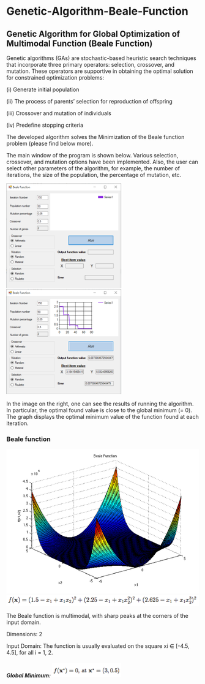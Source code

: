 # Genetic-Algorithm-Beale-Function
## Genetic Algorithm for Global Optimization of Multimodal Function (Beale Function)

Genetic algorithms (GAs) are stochastic-based heuristic search techniques that incorporate three primary operators: selection, crossover, and mutation. These operators are supportive in obtaining the optimal solution for constrained optimization problems:

(i)	  Generate initial population

(ii)	The process of parents’ selection for reproduction of offspring

(iii)	Crossover and mutation of individuals

(iv)	Predefine stopping criteria

The developed algorithm solves the Minimization of the Beale function problem (please find below more). 

The main window of the program is shown below. Various selection, crossover, and mutation options have been implemented. Also, the user can select other parameters of the algorithm, for example, the number of iterations, the size of the population, the percentage of mutation, etc.

<img src="https://github.com/ajulyav/Genetic-Algorithm-Beale-Function/blob/main/images/2.png" width="300"> <img src="https://github.com/ajulyav/Genetic-Algorithm-Beale-Function/blob/main/images/3.png" width="300"> 

In the image on the right, one can see the results of running the algorithm. In particular, the optimal found value is close to the global minimum (= 0). The graph displays the optimal minimum value of the function found at each iteration.

### Beale function

<img src="https://github.com/ajulyav/Genetic-Algorithm-Beale-Function/blob/main/images/beale.png">
<img src="https://github.com/ajulyav/Genetic-Algorithm-Beale-Function/blob/main/images/beale2.png">


The Beale function is multimodal, with sharp peaks at the corners of the input domain.

Dimensions: 2

Input Domain: The function is usually evaluated on the square xi ∈ [-4.5, 4.5], for all i = 1, 2.

##### Global Minimum: <img src="https://github.com/ajulyav/Genetic-Algorithm-Beale-Function/blob/main/images/1.png" width="180">


